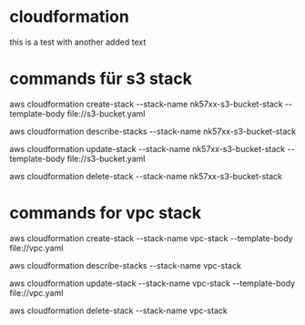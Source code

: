 # cloudformation
this is a test with another added text

# commands für s3 stack
aws cloudformation create-stack --stack-name nk57xx-s3-bucket-stack --template-body file://s3-bucket.yaml

aws cloudformation describe-stacks --stack-name nk57xx-s3-bucket-stack

aws cloudformation update-stack --stack-name nk57xx-s3-bucket-stack --template-body file://s3-bucket.yaml

aws cloudformation delete-stack --stack-name nk57xx-s3-bucket-stack

# commands for vpc stack
aws cloudformation create-stack --stack-name vpc-stack --template-body file://vpc.yaml

aws cloudformation describe-stacks --stack-name vpc-stack

aws cloudformation update-stack --stack-name vpc-stack --template-body file://vpc.yaml

aws cloudformation delete-stack --stack-name vpc-stack